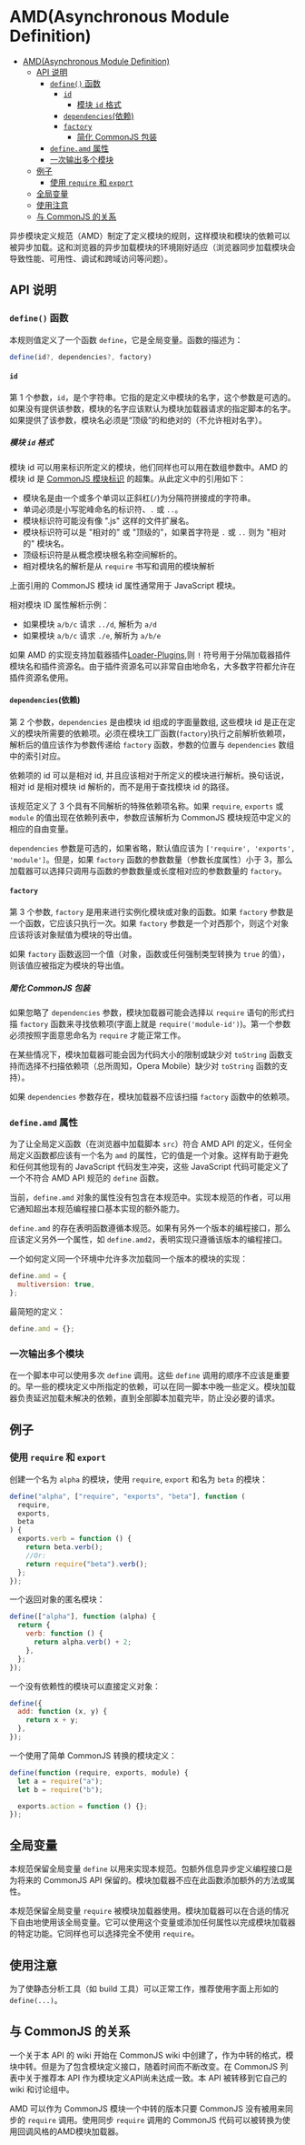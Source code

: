 # AMD(Asynchronous Module Definition)

- [AMD(Asynchronous Module Definition)](#amdasynchronous-module-definition)
  - [API 说明](#api-说明)
    - [`define()` 函数](#define-函数)
      - [`id`](#id)
        - [模块 `id` 格式](#模块-id-格式)
      - [`dependencies`(依赖)](#dependencies依赖)
      - [`factory`](#factory)
        - [简化 CommonJS 包装](#简化-commonjs-包装)
    - [`define.amd` 属性](#defineamd-属性)
    - [一次输出多个模块](#一次输出多个模块)
  - [例子](#例子)
    - [使用 `require` 和 `export`](#使用-require-和-export)
  - [全局变量](#全局变量)
  - [使用注意](#使用注意)
  - [与 CommonJS 的关系](#与-commonjs-的关系)

异步模块定义规范（AMD）制定了定义模块的规则，这样模块和模块的依赖可以被异步加载。这和浏览器的异步加载模块的环境刚好适应（浏览器同步加载模块会导致性能、可用性、调试和跨域访问等问题）。

## API 说明

### `define()` 函数

本规则值定义了一个函数 `define`，它是全局变量。函数的描述为：

```js
define(id?, dependencies?, factory)
```

#### `id`

第 1 个参数，`id`，是个字符串。它指的是定义中模块的名字，这个参数是可选的。如果没有提供该参数，模块的名字应该默认为模块加载器请求的指定脚本的名字。如果提供了该参数，模块名必须是“顶级”的和绝对的（不允许相对名字）。

##### 模块 `id` 格式

模块 id 可以用来标识所定义的模块，他们同样也可以用在数组参数中。AMD 的模块 id 是 [CommonJS 模块标识](http://wiki.commonjs.org/wiki/Modules/1.1.1#Module_Identifiers) 的超集。从此定义中的引用如下：

- 模块名是由一个或多个单词以正斜杠(`/`)为分隔符拼接成的字符串。
- 单词必须是小写驼峰命名的标识符、`.` 或 `..`。
- 模块标识符可能没有像 ".js" 这样的文件扩展名。
- 模块标识符可以是 "相对的" 或 "顶级的"，如果首字符是 `.` 或 `..` 则为 "相对的" 模块名。
- 顶级标识符是从概念模块根名称空间解析的。
- 相对模块名的解析是从 `require` 书写和调用的模块解析

上面引用的 CommonJS 模块 id 属性通常用于 JavaScript 模块。

相对模块 ID 属性解析示例：

- 如果模块 `a/b/c` 请求 `../d`, 解析为 `a/d`
- 如果模块 `a/b/c` 请求 `./e`, 解析为 `a/b/e`

如果 AMD 的实现支持加载器插件[Loader-Plugins](https://github.com/amdjs/amdjs-api/blob/master/LoaderPlugins.md),则 `!` 符号用于分隔加载器插件模块名和插件资源名。由于插件资源名可以非常自由地命名，大多数字符都允许在插件资源名使用。

#### `dependencies`(依赖)

第 2 个参数，`dependencies` 是由模块 id 组成的字面量数组, 这些模块 id 是正在定义的模块所需要的依赖项。必须在模块工厂函数(`factory`)执行之前解析依赖项，解析后的值应该作为参数传递给 `factory` 函数，参数的位置与 `dependencies` 数组中的索引对应。

依赖项的 id 可以是相对 id, 并且应该相对于所定义的模块进行解析。换句话说，相对 id 是相对模块 id 解析的，而不是用于查找模块 id 的路径。

该规范定义了 3 个具有不同解析的特殊依赖项名称。如果 `require`, `exports` 或 `module` 的值出现在依赖列表中，参数应该解析为 CommonJS 模块规范中定义的相应的自由变量。

`dependencies` 参数是可选的，如果省略，默认值应该为 `['require', 'exports', 'module']`。但是，如果 `factory` 函数的参数数量（参数长度属性）小于 3，那么加载器可以选择只调用与函数的参数数量或长度相对应的参数数量的 `factory`。

#### `factory`

第 3 个参数, `factory` 是用来进行实例化模块或对象的函数。如果 `factory` 参数是一个函数，它应该只执行一次。如果 `factory` 参数是一个对西那个，则这个对象应该将该对象赋值为模块的导出值。

如果 `factory` 函数返回一个值（对象，函数或任何强制类型转换为 `true` 的值），则该值应被指定为模块的导出值。

##### 简化 CommonJS 包装

如果忽略了 `dependencies` 参数，模块加载器可能会选择以 `require` 语句的形式扫描 `factory` 函数来寻找依赖项(字面上就是 `require('module-id')`)。第一个参数必须按照字面意思命名为 `require` 才能正常工作。

在某些情况下，模块加载器可能会因为代码大小的限制或缺少对 `toString` 函数支持而选择不扫描依赖项（总所周知，Opera Mobile）缺少对 `toString` 函数的支持）。

如果 `dependencies` 参数存在，模块加载器不应该扫描 `factory` 函数中的依赖项。

### `define.amd` 属性

为了让全局定义函数（在浏览器中加载脚本 `src`）符合 AMD API 的定义，任何全局定义函数都应该有一个名为 `amd` 的属性，它的值是一个对象。这样有助于避免和任何其他现有的 JavaScript 代码发生冲突，这些 JavaScript 代码可能定义了一个不符合 AMD API 规范的 `define` 函数。

当前，`define.amd` 对象的属性没有包含在本规范中。实现本规范的作者，可以用它通知超出本规范编程接口基本实现的额外能力。

`define.amd` 的存在表明函数遵循本规范。如果有另外一个版本的编程接口，那么应该定义另外一个属性，如 `define.amd2`，表明实现只遵循该版本的编程接口。

一个如何定义同一个环境中允许多次加载同一个版本的模块的实现：

```js
define.amd = {
  multiversion: true,
};
```

最简短的定义：

```js
define.amd = {};
```

### 一次输出多个模块

在一个脚本中可以使用多次 `define` 调用。这些 `define` 调用的顺序不应该是重要的。早一些的模块定义中所指定的依赖，可以在同一脚本中晚一些定义。模块加载器负责延迟加载未解决的依赖，直到全部脚本加载完毕，防止没必要的请求。

## 例子

### 使用 `require` 和 `export`

创建一个名为 `alpha` 的模块，使用 `require`, `export` 和名为 `beta` 的模块：

```js
define("alpha", ["require", "exports", "beta"], function (
  require,
  exports,
  beta
) {
  exports.verb = function () {
    return beta.verb();
    //Or:
    return require("beta").verb();
  };
});
```

一个返回对象的匿名模块：

```js
define(["alpha"], function (alpha) {
  return {
    verb: function () {
      return alpha.verb() + 2;
    },
  };
});
```

一个没有依赖性的模块可以直接定义对象：

```js
define({
  add: function (x, y) {
    return x + y;
  },
});
```

一个使用了简单 CommonJS 转换的模块定义：

```js
define(function (require, exports, module) {
  let a = require("a");
  let b = require("b");

  exports.action = function () {};
});
```

## 全局变量

本规范保留全局变量 `define` 以用来实现本规范。包额外信息异步定义编程接口是为将来的 CommonJS API 保留的。模块加载器不应在此函数添加额外的方法或属性。

本规范保留全局变量 `require` 被模块加载器使用。模块加载器可以在合适的情况下自由地使用该全局变量。它可以使用这个变量或添加任何属性以完成模块加载器的特定功能。它同样也可以选择完全不使用 `require`。

## 使用注意

为了使静态分析工具（如 build 工具）可以正常工作，推荐使用字面上形如的 `define(...)`。

## 与 CommonJS 的关系

一个关于本 API 的 wiki 开始在 CommonJS wiki 中创建了，作为中转的格式，模块中转。但是为了包含模块定义接口，随着时间而不断改变。在 CommonJS 列表中关于推荐本 API 作为模块定义API尚未达成一致。本 API 被转移到它自己的 wiki 和讨论组中。

AMD 可以作为 CommonJS 模块一个中转的版本只要 CommonJS 没有被用来同步的 `require` 调用。使用同步 `require` 调用的 CommonJS 代码可以被转换为使用回调风格的AMD模块加载器。
